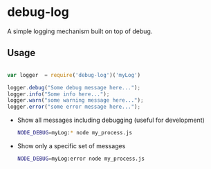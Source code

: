 debug-log
=========

A simple logging mechanism built on top of debug.

Usage
-----

```javascript

var logger  = require('debug-log')('myLog')

logger.debug("Some debug message here...");
logger.info("Some info here...");
logger.warn("some warning message here...");
logger.error("some error message here...");
```

* Show all messages including debugging (useful for development)
  
  ```bash
  NODE_DEBUG=myLog:* node my_process.js
  ```
* Show only a specific set of messages
  
  ```bash
  NODE_DEBUG=myLog:error node my_process.js
  ```
